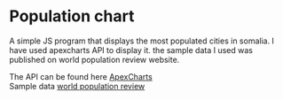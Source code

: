 # Population chart

A simple JS program that displays the most populated cities in somalia.
I have used apexcharts API to display it. the sample data I used was published on world population review website.

The API can be found here <a href="https://apexcharts.com/">ApexCharts</a> <br>
Sample data <a href="http://worldpopulationreview.com/countries/somalia-population/cities/">world population review</a>
